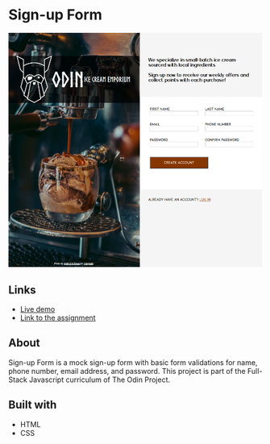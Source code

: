 # Sign-up Form
<img src="images/screenshot.png">

## Links
* <a href="https://rawcdn.githack.com/lhtn/sign-up/e3c372790c7f1dd00702c9c640e9659260cc719b/index.html">Live demo</a>
* <a href="https://www.theodinproject.com/lessons/intermediate-html-and-css-sign-up-form">Link to the assignment</a>

## About
Sign-up Form is a mock sign-up form with basic form validations for name, phone number, email address, and password. This project is part of the Full-Stack Javascript curriculum of The Odin Project.

## Built with
* HTML
* CSS

